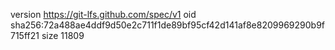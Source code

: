 version https://git-lfs.github.com/spec/v1
oid sha256:72a488ae4ddf9d50e2c711f1de89bf95cf42d141af8e8209969290b9f715ff21
size 11809
